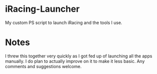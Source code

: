 # iRacing-Launcher
My custom PS script to launch iRacing and the tools I use.

# Notes
I threw this together very quickly as I got fed up of launching all the apps manually.  I do plan to actually improve on it to make it less basic.  Any comments and suggestions welcome.
